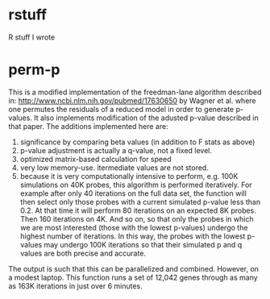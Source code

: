 rstuff
======

R stuff I wrote

perm-p
======

This is a modified implementation of the freedman-lane algorithm described in:
http://www.ncbi.nlm.nih.gov/pubmed/17630650 by Wagner et al.
where one permutes the residuals of a reduced model in order to generate p-values.
It also implements modification of the adusted p-value described in that paper.
The additions implemented here are:

1. significance by comparing beta values (in addition to F stats as above)
2. p-value adjustment is actually a q-value, not a fixed level.
3. optimized matrix-based calculation for speed
4. very low memory-use. itermediate values are not stored.
5. because it is very computationally intensive to perform, e.g. 100K
   simulations on 40K probes, this algorithm is performed iteratively.
   For example after only 40 iterations on the full data set, the function
   will then select only those probes with a current simulated p-value less
   than 0.2. At that time it will perform 80 iterations on an expected 8K
   probes. Then 160 iterations on 4K. And so on, so that only the probes
   in which we are most interested (those with the lowest p-values) undergo
   the highest number of iterations. In this way, the probes with the lowest
   p-values may undergo 100K iterations so that their simulated p and q values
   are both precise and accurate.

The output is such that this can be parallelized and combined. However, on
a modest laptop. This function runs a set of 12,042 genes through as many
as 163K iterations in just over 6 minutes.

